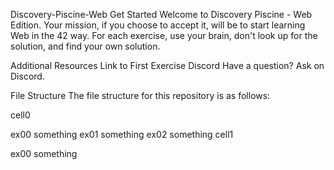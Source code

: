 Discovery-Piscine-Web
Get Started
Welcome to Discovery Piscine - Web Edition. Your mission, if you choose to accept it, will be to start learning Web in the 42 way. For each exercise, use your brain, don't look up for the solution, and find your own solution.

Additional Resources
Link to First Exercise
Discord
Have a question? Ask on Discord.

File Structure
The file structure for this repository is as follows:

cell0

ex00
something
ex01
something
ex02
something
cell1

ex00
something
